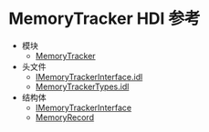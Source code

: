 # MemoryTracker HDI 参考

- 模块
    - [MemoryTracker](_memory_tracker.md)
- 头文件
    - [IMemoryTrackerInterface.idl](_i_memory_tracker_interface_8idl.md)
    - [MemoryTrackerTypes.idl](_memory_tracker_types_8idl.md)
- 结构体
    - [IMemoryTrackerInterface](interface_i_memory_tracker_interface.md)
    - [MemoryRecord](_memory_record.md)
